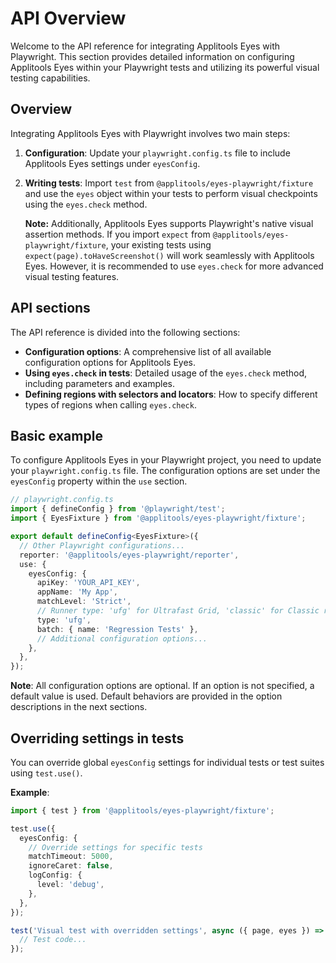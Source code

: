 # API Overview

Welcome to the API reference for integrating Applitools Eyes with Playwright. This section provides detailed information on configuring Applitools Eyes within your Playwright tests and utilizing its powerful visual testing capabilities.

## Overview

Integrating Applitools Eyes with Playwright involves two main steps:

1. **Configuration**: Update your `playwright.config.ts` file to include Applitools Eyes settings under `eyesConfig`.
2. **Writing tests**: Import `test` from `@applitools/eyes-playwright/fixture` and use the `eyes` object within your tests to perform visual checkpoints using the `eyes.check` method.

   **Note:** Additionally, Applitools Eyes supports Playwright's native visual assertion methods. If you import `expect` from `@applitools/eyes-playwright/fixture`, your existing tests using `expect(page).toHaveScreenshot()` will work seamlessly with Applitools Eyes. However, it is recommended to use `eyes.check` for more advanced visual testing features.

## API sections

The API reference is divided into the following sections:

- **Configuration options**: A comprehensive list of all available configuration options for Applitools Eyes.
- **Using `eyes.check` in tests**: Detailed usage of the `eyes.check` method, including parameters and examples.
- **Defining regions with selectors and locators**: How to specify different types of regions when calling `eyes.check`.

## Basic example

To configure Applitools Eyes in your Playwright project, you need to update your `playwright.config.ts` file. The configuration options are set under the `eyesConfig` property within the `use` section.

```typescript
// playwright.config.ts
import { defineConfig } from '@playwright/test';
import { EyesFixture } from '@applitools/eyes-playwright/fixture';

export default defineConfig<EyesFixture>({
  // Other Playwright configurations...
  reporter: '@applitools/eyes-playwright/reporter',
  use: {
    eyesConfig: {
      apiKey: 'YOUR_API_KEY',
      appName: 'My App',
      matchLevel: 'Strict',
      // Runner type: 'ufg' for Ultrafast Grid, 'classic' for Classic runner
      type: 'ufg',
      batch: { name: 'Regression Tests' },
      // Additional configuration options...
    },
  },
});
```

**Note**: All configuration options are optional. If an option is not specified, a default value is used. Default behaviors are provided in the option descriptions in the next sections.

## Overriding settings in tests

You can override global `eyesConfig` settings for individual tests or test suites using `test.use()`.

**Example**:

```typescript
import { test } from '@applitools/eyes-playwright/fixture';

test.use({
  eyesConfig: {
    // Override settings for specific tests
    matchTimeout: 5000,
    ignoreCaret: false,
    logConfig: {
      level: 'debug',
    },
  },
});

test('Visual test with overridden settings', async ({ page, eyes }) => {
  // Test code...
});
```
